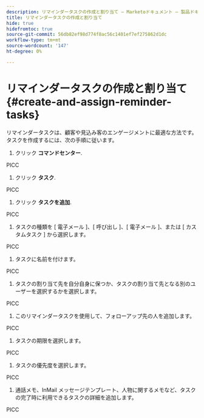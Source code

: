 ```yaml
---
description: リマインダータスクの作成と割り当て — Marketoドキュメント — 製品ドキュメント
title: リマインダータスクの作成と割り当て
hide: true
hidefromtoc: true
source-git-commit: 56db82ef98d774f8ac56c1401ef7ef275862d1dc
workflow-type: tm+mt
source-wordcount: '147'
ht-degree: 0%

---
```


# リマインダータスクの作成と割り当て {#create-and-assign-reminder-tasks}

リマインダータスクは、顧客や見込み客のエンゲージメントに最適な方法です。 タスクを作成するには、次の手順に従います。

1. クリック **コマンドセンター**.

PICC

1. クリック **タスク**.

PICC

1. クリック **タスクを追加**.

PICC

1. タスクの種類を [ 電子メール ]、[ 呼び出し ]、[ 電子メール ]、または [ カスタムタスク ] から選択します。

PICC

1. タスクに名前を付けます。

PICC

1. タスクの割り当て先を自分自身に保つか、タスクの割り当て先となる別のユーザーを選択するかを選択します。

PICC

1. このリマインダータスクを使用して、フォローアップ先の人を追加します。

PICC

1. タスクの期限を選択します。

PICC

1. タスクの優先度を選択します。

PICC

1. 通話メモ、InMail メッセージテンプレート、人物に関するメモなど、タスクの完了時に利用できるタスクの詳細を追加します。

PICC
